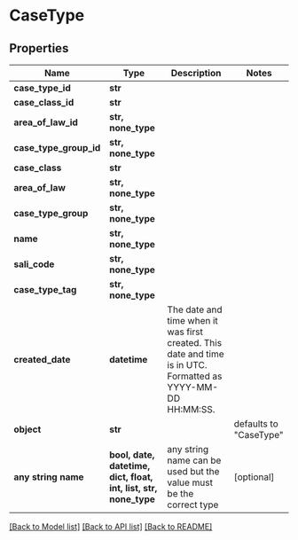 # CaseType


## Properties
Name | Type | Description | Notes
------------ | ------------- | ------------- | -------------
**case_type_id** | **str** |  | 
**case_class_id** | **str** |  | 
**area_of_law_id** | **str, none_type** |  | 
**case_type_group_id** | **str, none_type** |  | 
**case_class** | **str** |  | 
**area_of_law** | **str, none_type** |  | 
**case_type_group** | **str, none_type** |  | 
**name** | **str, none_type** |  | 
**sali_code** | **str, none_type** |  | 
**case_type_tag** | **str, none_type** |  | 
**created_date** | **datetime** | The date and time when it was first created. This date and time is in UTC. Formatted as YYYY-MM-DD HH:MM:SS. | 
**object** | **str** |  | defaults to "CaseType"
**any string name** | **bool, date, datetime, dict, float, int, list, str, none_type** | any string name can be used but the value must be the correct type | [optional]

[[Back to Model list]](../README.md#documentation-for-models) [[Back to API list]](../README.md#documentation-for-api-endpoints) [[Back to README]](../README.md)


